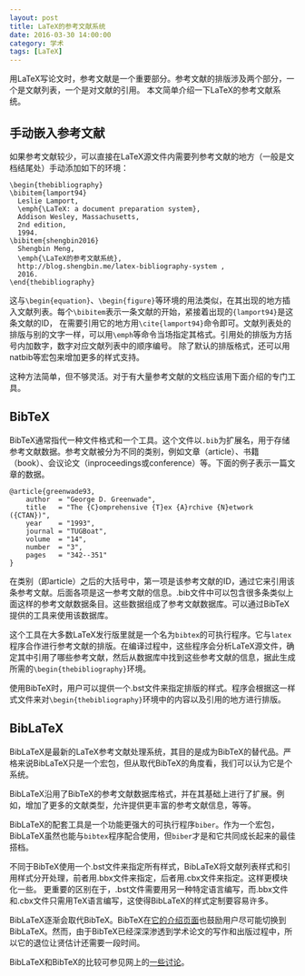 ```yaml
---
layout: post
title: LaTeX的参考文献系统
date: 2016-03-30 14:00:00
category: 学术
tags: [LaTeX]
---
```


用LaTeX写论文时，参考文献是一个重要部分。参考文献的排版涉及两个部分，一个是文献列表，一个是对文献的引用。
本文简单介绍一下LaTeX的参考文献系统。

<!--more-->

## 手动嵌入参考文献

如果参考文献较少，可以直接在LaTeX源文件内需要列参考文献的地方（一般是文档结尾处）手动添加如下的环境：

	\begin{thebibliography}
	\bibitem{lamport94}
	  Leslie Lamport,
	  \emph{\LaTeX: a document preparation system},
	  Addison Wesley, Massachusetts,
	  2nd edition,
	  1994.
	\bibitem{shengbin2016}
	  Shengbin Meng,
	  \emph{\LaTeX的参考文献系统},
	  http://blog.shengbin.me/latex-bibliography-system ,
	  2016.
	\end{thebibliography}
	
这与`\begin{equation}`、`\begin{figure}`等环境的用法类似，在其出现的地方插入文献列表。每个`\bibitem`表示一条文献的开始，紧接着出现的`{lamport94}`是这条文献的ID，
在需要引用它的地方用`\cite{lamport94}`命令即可。文献列表处的排版与别的文字一样，可以用`\emph`等命令当场指定其格式。引用处的排版为方括号内加数字，数字对应文献列表中的顺序编号。
除了默认的排版格式，还可以用natbib等宏包来增加更多的样式支持。

这种方法简单，但不够灵活。对于有大量参考文献的文档应该用下面介绍的专门工具。

## BibTeX

BibTeX通常指代一种文件格式和一个工具。这个文件以`.bib`为扩展名，用于存储参考文献数据。参考文献被分为不同的类别，例如文章（article）、书籍（book）、会议论文（inproceedings或conference）等。下面的例子表示一篇文章的数据。

	@article{greenwade93,
		author  = "George D. Greenwade",
		title   = "The {C}omprehensive {T}ex {A}rchive {N}etwork ({CTAN})",
		year    = "1993",
		journal = "TUGBoat",
		volume  = "14",
		number  = "3",
		pages   = "342--351"
	}
	
在类别（即article）之后的大括号中，第一项是该参考文献的ID，通过它来引用该条参考文献。后面各项是这一参考文献的信息。.bib文件中可以包含很多条类似上面这样的参考文献数据条目。这些数据组成了参考文献数据库。可以通过BibTeX提供的工具来使用该数据库。

这个工具在大多数LaTeX发行版里就是一个名为`bibtex`的可执行程序。它与`latex`程序合作进行参考文献的排版。在编译过程中，这些程序会分析LaTeX源文件，确定其中引用了哪些参考文献，然后从数据库中找到这些参考文献的信息，据此生成所需的`\begin{thebibliography}`环境。

使用BibTeX时，用户可以提供一个.bst文件来指定排版的样式。程序会根据这一样式文件来对`\begin{thebibliography}`环境中的内容以及引用的地方进行排版。

## BibLaTeX

BibLaTeX是最新的LaTeX参考文献处理系统，其目的是成为BibTeX的替代品。严格来说BibLaTeX只是一个宏包，但从取代BibTeX的角度看，我们可以认为它是个系统。

BibLaTeX沿用了BibTeX的参考文献数据库格式，并在其基础上进行了扩展。例如，增加了更多的文献类型，允许提供更丰富的参考文献信息，等等。

BibLaTeX的配套工具是一个功能更强大的可执行程序`biber`。作为一个宏包，BibLaTeX虽然也能与`bibtex`程序配合使用，但`biber`才是和它共同成长起来的最佳搭档。

不同于BibTeX使用一个.bst文件来指定所有样式，BibLaTeX将文献列表样式和引用样式分开处理，前者用.bbx文件来指定，后者用.cbx文件来指定。这样更模块化一些。
更重要的区别在于，.bst文件需要用另一种特定语言编写，而.bbx文件和.cbx文件只需用TeX语言编写，这使得BibLaTeX的样式定制要容易许多。

BibLaTeX逐渐会取代BibTeX。BibTeX在[它的介绍页面](https://www.ctan.org/pkg/bibtex)也鼓励用户尽可能切换到BibLaTeX。然而，由于BibTeX已经深深渗透到学术论文的写作和出版过程中，所以它的退位让贤估计还需要一段时间。

BibLaTeX和BibTeX的比较可参见网上的[一些讨论](http://tex.stackexchange.com/questions/25701/bibtex-vs-biber-and-biblatex-vs-natbib)。
